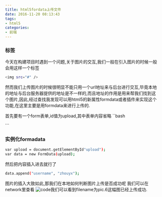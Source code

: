 ```yaml
---
title: html5fordata上传文件
date: 2016-11-20 08:13:43
tags:
- html5
categories:
- 前端
---
```


### 标签
今天在构建项目时遇到一个问题,关于图片的交互,我们一般在引入图片的时候一般会用这样一个标签
```bash
<img src="#" />
```
然而我们上传图片的时候很明显不能只用一个url地址来与后台进行交互,毕竟本地的地址与后台服务器提供的地址是不一样的,而且地址的作用是用来帮我们找到这个图片,因此,经过查找我发现可以用html5的新属性formdata或者插件来实现这个功能,在这里主要是用formdata来进行上传的.

首先要有一个form表单,id值为upload,其中表单内容省略
``bash
<form id="upload"></form>
```

### 实例化formadata
```bash
var upload = document.getElementById"upload");
var data = new FormData(upload);
```

然后把内容插入进去就行了
```bash
data.append("username", "zhouyx");
```

图片的插入大致如此,那我们在本地如何判断图片上传是否成功呢
我们可以在network里查看
![code](http://oj171eydn.bkt.clouddn.com/pic.jpg)我们可以看到filename为pic.6这幅图已经上传成功.
